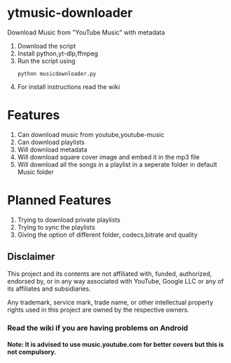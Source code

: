 # ytmusic-downloader
Download Music from "YouTube Music" with metadata
1. Download the script
2. Install python,yt-dlp,ffmpeg
3. Run the script using
   <p><dir="auto"><code>python musicdownloader.py</code></p>
4. For install instructions read the wiki

# Features
1. Can download music from youtube,youtube-music
2. Can download playlists
3. Will download metadata
4. Will download square cover image and embed it in the mp3 file
5. Will download all the songs in a playlist in a seperate folder in default Music folder

# Planned Features
1. Trying to download private playlists
2. Trying to sync the playlists
3. Giving the option of different folder, codecs,bitrate and quality

## Disclaimer
This project and its contents are not affiliated with, funded, authorized, endorsed by, or in any way associated with YouTube, Google LLC or any of its affiliates and subsidiaries.

Any trademark, service mark, trade name, or other intellectual property rights used in this project are owned by the respective owners.

### Read the wiki if you are having problems on Android

#### Note: It is advised to use music.youtube.com for better covers but this is not compulsory.
